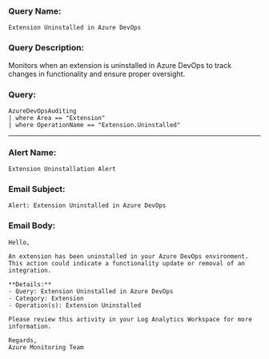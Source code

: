 ### Query Name:  
`Extension Uninstalled in Azure DevOps`

### Query Description:  
Monitors when an extension is uninstalled in Azure DevOps to track changes in functionality and ensure proper oversight.

### Query:  
```kql
AzureDevOpsAuditing
| where Area == "Extension"
| where OperationName == "Extension.Uninstalled"
```

---

### Alert Name:  
`Extension Uninstallation Alert`

### Email Subject:  
`Alert: Extension Uninstalled in Azure DevOps`

### Email Body:  
```
Hello,

An extension has been uninstalled in your Azure DevOps environment.  
This action could indicate a functionality update or removal of an integration.

**Details:**  
- Query: Extension Uninstalled in Azure DevOps  
- Category: Extension  
- Operation(s): Extension Uninstalled

Please review this activity in your Log Analytics Workspace for more information.

Regards,  
Azure Monitoring Team
```
